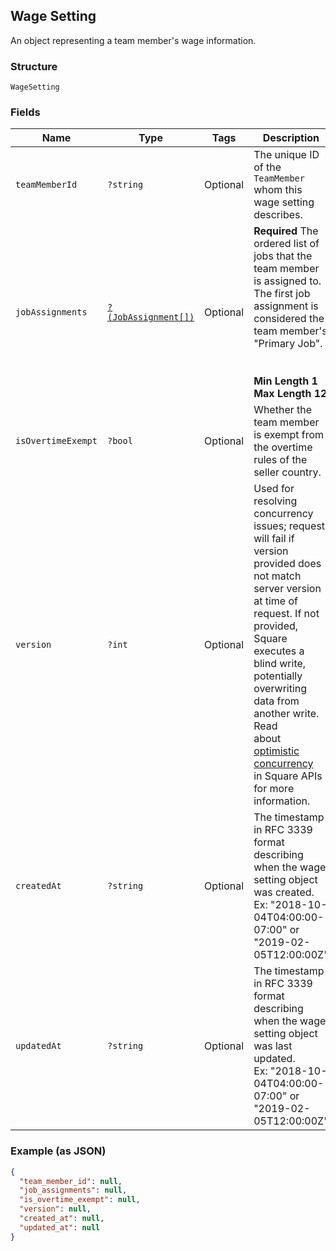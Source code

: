 ## Wage Setting

An object representing a team member's wage information.

### Structure

`WageSetting`

### Fields

| Name | Type | Tags | Description |
|  --- | --- | --- | --- |
| `teamMemberId` | `?string` | Optional | The unique ID of the `TeamMember` whom this wage setting describes. |
| `jobAssignments` | [`?(JobAssignment[])`](/doc/models/job-assignment.md) | Optional | <b>Required</b> The ordered list of jobs that the team member is assigned to.<br>The first job assignment is considered the team member's "Primary Job".<br><br><br><b>Min Length 1    Max Length 12</b> |
| `isOvertimeExempt` | `?bool` | Optional | Whether the team member is exempt from the overtime rules of the seller country. |
| `version` | `?int` | Optional | Used for resolving concurrency issues; request will fail if version<br>provided does not match server version at time of request. If not provided,<br>Square executes a blind write, potentially overwriting data from another write. Read<br>about [optimistic concurrency](https://developer.squareup.com/docs/docs/working-with-apis/optimistic-concurrency)<br>in Square APIs for more information. |
| `createdAt` | `?string` | Optional | The timestamp in RFC 3339 format describing when the wage setting object was created.<br>Ex: "2018-10-04T04:00:00-07:00" or "2019-02-05T12:00:00Z" |
| `updatedAt` | `?string` | Optional | The timestamp in RFC 3339 format describing when the wage setting object was last updated.<br>Ex: "2018-10-04T04:00:00-07:00" or "2019-02-05T12:00:00Z" |

### Example (as JSON)

```json
{
  "team_member_id": null,
  "job_assignments": null,
  "is_overtime_exempt": null,
  "version": null,
  "created_at": null,
  "updated_at": null
}
```

